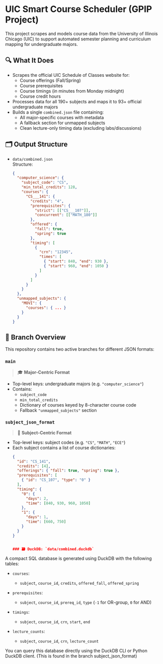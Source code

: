 # UIC Smart Course Scheduler (GPIP Project)

This project scrapes and models course data from the University of Illinois Chicago (UIC) to support automated semester planning and curriculum mapping for undergraduate majors.

## 🔍 What It Does

- Scrapes the official UIC Schedule of Classes website for:
  - Course offerings (Fall/Spring)
  - Course prerequisites
  - Course timings (in minutes from Monday midnight)
  - Course credit hours
- Processes data for all 190+ subjects and maps it to 93+ official undergraduate majors
- Builds a single `combined.json` file containing:
  - All major-specific courses with metadata
  - A fallback section for unmapped subjects
  - Clean lecture-only timing data (excluding labs/discussions)

## 🗂 Output Structure

- `data/combined.json`  
  Structure:
  ```json
  {
    "computer_science": {
      "subject_code": "CS",
      "min_total_credits": 128,
      "courses": {
        "CS___141": {
          "credits": "4",
          "prerequisites": {
            "strict": [["CS___107"]],
            "concurrent": [["MATH_180"]]
          },
          "offered": {
            "fall": true,
            "spring": true
          },
          "timing": [
            {
              "crn": "12345",
              "times": [
                { "start": 840, "end": 930 },
                { "start": 960, "end": 1050 }
              ]
            }
          ]
        }
      }
    },
    "unmapped_subjects": {
      "MOVI": {
        "courses": { ... }
      }
    }
  }

## 🌿 Branch Overview

This repository contains two active branches for different JSON formats:

### `main`
> 🎓 **Major-Centric Format**

- Top-level keys: undergraduate majors (e.g. `"computer_science"`)
- Contains:
  - `subject_code`
  - `min_total_credits`
  - Dictionary of courses keyed by 8-character course code
  - Fallback `"unmapped_subjects"` section

### `subject_json_format`
> 🧾 **Subject-Centric Format**

- Top-level keys: subject codes (e.g. `"CS"`, `"MATH"`, `"ECE"`)
- Each subject contains a list of course dictionaries:
  ```json
  {
    "id": "CS_141",
    "credits": [4],
    "offerings": { "fall": true, "spring": true },
    "prerequisites": [
      { "id": "CS_107", "type": "0" }
    ],
    "timing": {
      "0": {
        "days": 2,
        "time": [840, 930, 960, 1050]
      },
      "1": {
        "days": 1,
        "time": [660, 750]
      }
    }
  }


  ### 🗃️ DuckDB: `data/combined.duckdb`

A compact SQL database is generated using DuckDB with the following tables:

- `courses`:  
  - `subject`, `course_id`, `credits`, `offered_fall`, `offered_spring`

- `prerequisites`:  
  - `subject`, `course_id`, `prereq_id`, `type` (`-1` for OR-group, `0` for AND)

- `timings`:  
  - `subject`, `course_id`, `crn`, `start`, `end`

- `lecture_counts`:  
  - `subject`, `course_id`, `crn`, `lecture_count`

You can query this database directly using the DuckDB CLI or Python DuckDB client.
(This is found in the branch subject_json_format)

